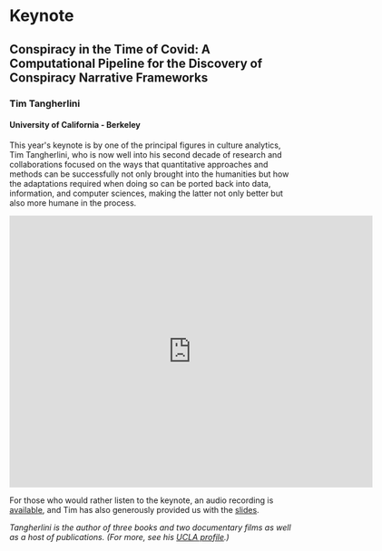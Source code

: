 # Keynote

## Conspiracy in the Time of Covid: A Computational Pipeline for the Discovery of Conspiracy Narrative Frameworks

### Tim Tangherlini 
#### University of California - Berkeley

This year's keynote is by one of the principal figures in culture analytics, Tim Tangherlini, who is now well into his second decade of research and collaborations focused on the ways that quantitative approaches and methods can be successfully not only brought into the humanities but how the adaptations required when doing so can be ported back into data, information, and computer sciences, making the latter not only better but also more humane in the process. 

<iframe src="https://player.vimeo.com/video/438917396" width="640" height="480" frameborder="0" allow="autoplay; fullscreen" allowfullscreen></iframe>

For those who would rather listen to the keynote, an audio recording is [available][], and Tim has also generously provided us with the [slides][].

*Tangherlini is the author of three books and two documentary films as well as a host of publications. (For more, see his [UCLA profile](https://scandinavian.ucla.edu/person/timothy-r-tangherlini/).)*

[available]: ./media/Tangherlini_Keynote-audio.m4a
[slides]: ./media/Tangherlini_Keynote-audio.pdf